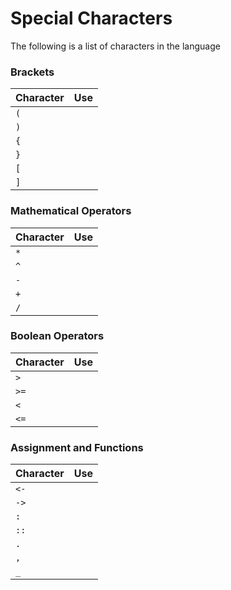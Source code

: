 # Special Characters

The following is a list of characters in the language

### Brackets
Character | Use
----------|-----
`(`       |
`)`       |
`{`       |
`}`       |
`[`       |
`]`       |

### Mathematical Operators
Character | Use
----------|-----
`*`       |
`^`       |
`-`       |
`+`       |
`/`       |

### Boolean Operators
Character | Use
----------|-----
`>`       |
`>=`      |
`<`       |
`<=`      |

### Assignment and Functions
Character | Use
----------|-----
`<-`      |
`->`      |
`:`       |
`::`      |
`.`       |
`,`       |
`_`       |
